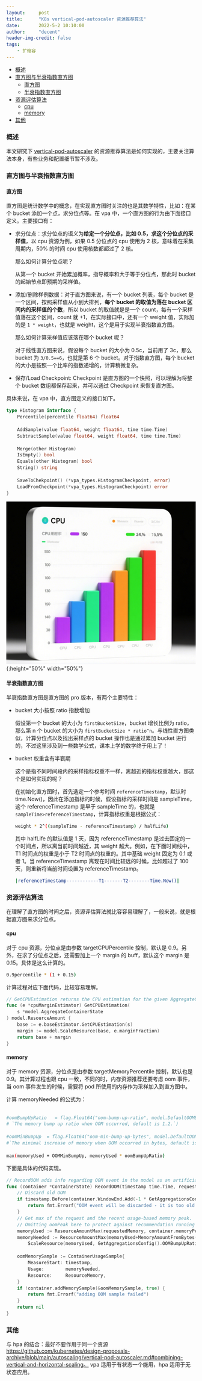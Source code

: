 ```yaml
---
layout:     post
title:      "K8s vertical-pod-autoscaler 资源推荐算法"
date:       2022-5-2 10:10:00
author:     "decent"
header-img-credit: false
tags:
    - 扩缩容
---
```


- [概述](#概述)
- [直方图与半衰指数直方图](#直方图与半衰指数直方图)
	- [直方图](#直方图)
	- [半衰指数直方图](#半衰指数直方图)
- [资源评估算法](#资源评估算法)
	- [cpu](#cpu)
	- [memory](#memory)
- [其他](#其他)


### 概述
本文研究下 [vertical-pod-autoscaler](https://github.com/kubernetes/design-proposals-archive/blob/main/autoscaling/vertical-pod-autoscaler.md) 的资源推荐算法是如何实现的，主要关注算法本身，有些业务和配置细节暂不涉及。

### 直方图与半衰指数直方图

#### 直方图

直方图是统计数学中的概念，在实现直方图时关注的也是其数学特性，比如：在某个 bucket 添加一个点，求分位点等。在 vpa 中，一个直方图的行为由下面接口定义。主要接口有：
* 求分位点：求分位点的语义为**给定一个分位点，比如 0.5，求这个分位点的采样值**，以 cpu 资源为例，如果 0.5 分位点的 cpu 使用为 2 核，意味着在采集周期内，50% 的时间 cpu 使用核数都超过了 2 核。 

  那么如何计算分位点呢？

  从第一个 bucket 开始累加概率，指导概率和大于等于分位点，那此时 bucket 的起始节点即预期的采样值。

* 添加/删除样例数据：对于直方图来说，有一个 bucket 列表，每个 bucket 是一个区间，按照采样值从小到大排列，**每个 bucket 的取值为落在 bucket 区间内的采样值的个数**，所以 bucket 的取值就是是一个 count，每有一个采样值落在这个区间，count 就 +1，在实际接口中，还有一个 weight 值，实际加的是 `1 * weight`，也就是 weight，这个是用于实现半衰指数直方图。

  那么如何计算采样值应该落在哪个 bucket 呢？

  对于线性直方图来说，假设每个 bucket 的大小为 0.5c，当前用了 3c，那么 bucket 为 `3/0.5==6`，也就是第 6 个 bucket。对于指数直方图，每个 bucket 的大小是按照一个比率的指数递增的，计算稍微复杂。

* 保存/Load Checkpoint:  Checkpoint 是直方图的一个快照，可以理解为将整个 bucket 数组都保存起来，并可以通过 Checkpoint 来恢复直方图。


具体来说，在 vpa 中，直方图定义的接口如下。
```go
type Histogram interface {
	Percentile(percentile float64) float64

	AddSample(value float64, weight float64, time time.Time)
	SubtractSample(value float64, weight float64, time time.Time)

	Merge(other Histogram)
	IsEmpty() bool
	Equals(other Histogram) bool
	String() string

	SaveToChekpoint() (*vpa_types.HistogramCheckpoint, error)
	LoadFromCheckpoint(*vpa_types.HistogramCheckpoint) error
}
```

![java-javascript](/pics/histom.png){:height="50%" width="50%"}
#### 半衰指数直方图

半衰指数直方图是直方图的 pro 版本，有两个主要特性：
* bucket 大小按照 ratio 指数增加

  假设第一个 bucket 的大小为 `firstBucketSize`，bucket 增长比例为 ratio，那么第 n 个 bucket 的大小为 `firstBucketSize * ratio^n`。与线性直方图类似，计算分位点以及找出采样点的 bucket 操作也是通过累加 bucket 进行的，不过这里涉及到一些数学公式，课本上学的数学终于用上了！
  
* bucket 权重含有半衰期

  这个是指不同时间段内的采样指标权重不一样，离越近的指标权重越大，那这个是如何实现的呢？

  在初始化直方图时，首先选定一个参考时间 `referenceTimestamp`，默认时 time.Now()，因此在添加指标的时候，假设指标的采样时间是 sampleTime，这个 referenceTimestamp 是早于 sampleTime 的，也就是 `sampleTime>referenceTimestamp`，计算指标权重是根据公式：

  ```sh
  weight * 2^((sampleTime - referenceTimestamp) / halfLife)
  ```
  其中 halfLife 的默认值是 1 天，因为 referenceTimestamp 是过去固定的一个时间点，所以离当前时间越近，其 weight 越大。例如，在下面时间线中，T1 时间点的权重是小于 T2 时间点的权重的。其中基础 weight 固定为 0.1 或者 1。当 referenceTimestamp 离现在时间比较远的时候，比如超过了 100 天，则重新将当前时间设置为 referenceTimestamp。
  ```sh
  |referenceTimestamp------------T1-------T2--------Time.Now()|
  ```

### 资源评估算法
在理解了直方图的时间之后，资源评估算法就比容容易理解了，一般来说，就是根据直方图来求分位点。
#### cpu
对于 cpu 资源，分位点是由参数 targetCPUPercentile 控制，默认是 0.9。另外，在求了分位点之后，还需要加上一个 margin 的 buff，默认这个 margin 是 0.15。具体是这么计算的。
```sh
0.9percentile * (1 + 0.15)
```
计算过程对应下面代码，比较容易理解。
```go
// GetCPUEstimation returns the CPU estimation for the given AggregateContainerState.
func (e *cpuMarginEstimator) GetCPUEstimation(
	s *model.AggregateContainerState
) model.ResourceAmount {
	base := e.baseEstimator.GetCPUEstimation(s)
	margin := model.ScaleResource(base, e.marginFraction)
	return base + margin
}
```

#### memory
对于 memory 资源，分位点是由参数 targetMemoryPercentile 控制，默认也是 0.9。其计算过程也跟 cpu 一致，不同的时，内存资源推荐还要考虑 oom 事件，当 oom 事件发生的时候，需要将 pod 所使用的内存作为采样加入到直方图中。

计算 memoryNeeded 的公式为：
```sh

#oomBumpUpRatio   = flag.Float64("oom-bump-up-ratio", model.DefaultOOMBumpUpRatio, 
# `The memory bump up ratio when OOM occurred, default is 1.2.`)

#oomMinBumpUp  = flag.Float64("oom-min-bump-up-bytes", model.DefaultOOMMinBumpUp, 
#`The minimal increase of memory when OOM occurred in bytes, default is 100 * 1024 * 1024`)

max(memoryUsed + OOMMinBumpUp, memoryUsed * oomBumpUpRatio)
```
下面是具体的代码实现。

```go
// RecordOOM adds info regarding OOM event in the model as an artificial memory sample.
func (container *ContainerState) RecordOOM(timestamp time.Time, requestedMemory ResourceAmount) error {
	// Discard old OOM
	if timestamp.Before(container.WindowEnd.Add(-1 * GetAggregationsConfig().MemoryAggregationInterval)) {
		return fmt.Errorf("OOM event will be discarded - it is too old (%v)", timestamp)
	}
	// Get max of the request and the recent usage-based memory peak.
	// Omitting oomPeak here to protect against recommendation running too high on subsequent OOMs.
	memoryUsed := ResourceAmountMax(requestedMemory, container.memoryPeak)
	memoryNeeded := ResourceAmountMax(memoryUsed+MemoryAmountFromBytes(GetAggregationsConfig().OOMMinBumpUp),
		ScaleResource(memoryUsed, GetAggregationsConfig().OOMBumpUpRatio))

	oomMemorySample := ContainerUsageSample{
		MeasureStart: timestamp,
		Usage:        memoryNeeded,
		Resource:     ResourceMemory,
	}
	if !container.addMemorySample(&oomMemorySample, true) {
		return fmt.Errorf("adding OOM sample failed")
	}
	return nil
}
```

### 其他

与 hpa 的结合：最好不要作用于同一个资源 https://github.com/kubernetes/design-proposals-archive/blob/main/autoscaling/vertical-pod-autoscaler.md#combining-vertical-and-horizontal-scaling。
vpa 适用于有状态一个能用，hpa 适用于无状态应用。